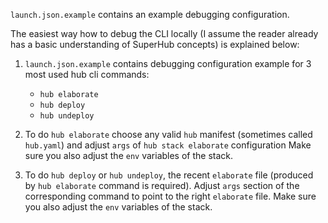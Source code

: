 `launch.json.example` contains an example debugging configuration. 

The easiest way how to debug the CLI locally (I assume the reader already has a basic understanding of SuperHub concepts) is explained below:

1. `launch.json.example` contains debugging configuration example for 3 most used hub cli commands:
    
    * `hub elaborate`
    * `hub deploy`
    * `hub undeploy`


2. To do `hub elaborate` choose any valid `hub` manifest (sometimes called `hub.yaml`) and adjust `args` of `hub stack elaborate` configuration
Make sure you also adjust the `env` variables of the stack.

3. To do `hub deploy` or `hub undeploy`, the recent `elaborate` file (produced by `hub elaborate` command is required). 
Adjust `args` section of the corresponding command to point to the right `elaborate` file.
Make sure you also adjust the `env` variables of the stack.

